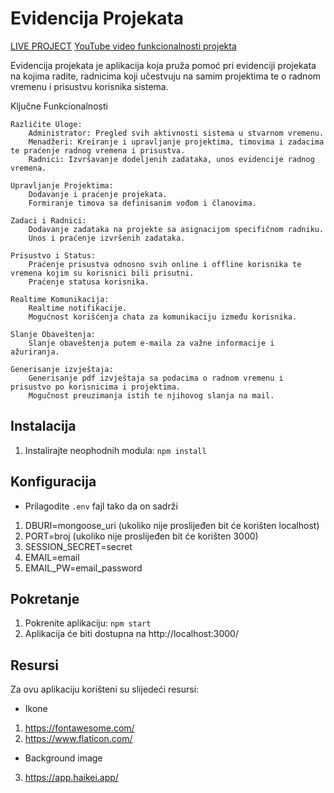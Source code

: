 # Evidencija Projekata

[LIVE PROJECT](https://evidencija-projekata.onrender.com)
[YouTube video funkcionalnosti projekta](https://www.youtube.com/watch?v=r7zLRfbbAx4)

Evidencija projekata je aplikacija koja pruža pomoć pri evidenciji projekata na kojima radite, radnicima koji učestvuju na samim projektima te o radnom vremenu i prisustvu korisnika sistema.

Ključne Funkcionalnosti

    Različite Uloge:
        Administrator: Pregled svih aktivnosti sistema u stvarnom vremenu.
        Menadžeri: Kreiranje i upravljanje projektima, timovima i zadacima te praćenje radnog vremena i prisustva.
        Radnici: Izvršavanje dodeljenih zadataka, unos evidencije radnog vremena.

    Upravljanje Projektima:
        Dodavanje i praćenje projekata.
        Formiranje timova sa definisanim vođom i članovima.

    Zadaci i Radnici:
        Dodavanje zadataka na projekte sa asignacijom specifičnom radniku.
        Unos i praćenje izvršenih zadataka.

    Prisustvo i Status:
        Praćenje prisustva odnosno svih online i offline korisnika te vremena kojim su korisnici bili prisutni.
        Praćenje statusa korisnika.

    Realtime Komunikacija:
        Realtime notifikacije.
        Mogućnost korišćenja chata za komunikaciju između korisnika.

    Slanje Obaveštenja:
        Slanje obaveštenja putem e-maila za važne informacije i ažuriranja.
    
    Generisanje izvještaja:
        Generisanje pdf izvještaja sa podacima o radnom vremenu i prisustvo po korisnicima i projektima.
        Mogučnost preuzimanja istih te njihovog slanja na mail.


## Instalacija
1. Instalirajte neophodnih modula: `npm install`

## Konfiguracija

- Prilagodite `.env` fajl tako da on sadrži

1. DBURI=mongoose_uri (ukoliko nije proslijeđen bit će korišten localhost)
2. PORT=broj (ukoliko nije proslijeđen bit će korišten 3000)
3. SESSION_SECRET=secret
4. EMAIL=email
5. EMAIL_PW=email_password

## Pokretanje

1. Pokrenite aplikaciju: `npm start`
2. Aplikacija će biti dostupna na http://localhost:3000/

## Resursi

Za ovu aplikaciju korišteni su slijedeći resursi:

- Ikone

1. https://fontawesome.com/
2. https://www.flaticon.com/

- Background image

3. https://app.haikei.app/
